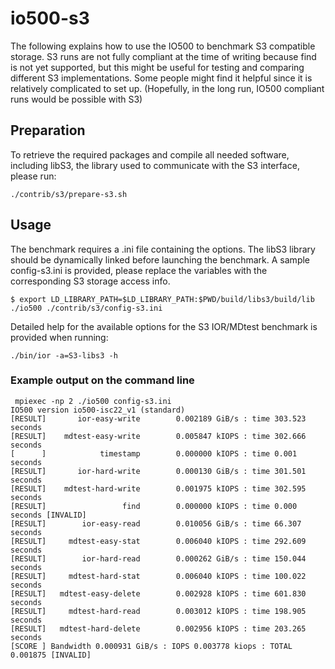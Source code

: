 # io500-s3

The following explains how to use the IO500 to benchmark S3 compatible storage.
S3 runs are not fully compliant at the time of writing because find is not yet supported, but this might be useful for testing and comparing different S3 implementations. Some people might find it helpful since it is relatively complicated to set up. (Hopefully, in the long run, IO500 compliant runs would be possible with S3)

## Preparation

To retrieve the required packages and compile all needed software, including libS3, the library used to communicate with the S3 interface, please run:

```console
./contrib/s3/prepare-s3.sh
```

## Usage

The benchmark requires a .ini file containing the options.
The libS3 library should be dynamically linked before launching the benchmark.
A sample config-s3.ini is provided, please replace the variables with the corresponding S3 storage access info.

```console
$ export LD_LIBRARY_PATH=$LD_LIBRARY_PATH:$PWD/build/libs3/build/lib
./io500 ./contrib/s3/config-s3.ini
```

Detailed help for the available options for the S3 IOR/MDtest benchmark is provided when running:

```console
./bin/ior -a=S3-libs3 -h
```

### Example output on the command line

```console
 mpiexec -np 2 ./io500 config-s3.ini
IO500 version io500-isc22_v1 (standard)
[RESULT]       ior-easy-write        0.002189 GiB/s : time 303.523 seconds
[RESULT]    mdtest-easy-write        0.005847 kIOPS : time 302.666 seconds
[      ]            timestamp        0.000000 kIOPS : time 0.001 seconds
[RESULT]       ior-hard-write        0.000130 GiB/s : time 301.501 seconds
[RESULT]    mdtest-hard-write        0.001975 kIOPS : time 302.595 seconds
[RESULT]                 find        0.000000 kIOPS : time 0.000 seconds [INVALID]
[RESULT]        ior-easy-read        0.010056 GiB/s : time 66.307 seconds
[RESULT]     mdtest-easy-stat        0.006040 kIOPS : time 292.609 seconds
[RESULT]        ior-hard-read        0.000262 GiB/s : time 150.044 seconds
[RESULT]     mdtest-hard-stat        0.006040 kIOPS : time 100.022 seconds
[RESULT]   mdtest-easy-delete        0.002928 kIOPS : time 601.830 seconds
[RESULT]     mdtest-hard-read        0.003012 kIOPS : time 198.905 seconds
[RESULT]   mdtest-hard-delete        0.002956 kIOPS : time 203.265 seconds
[SCORE ] Bandwidth 0.000931 GiB/s : IOPS 0.003778 kiops : TOTAL 0.001875 [INVALID]
```
